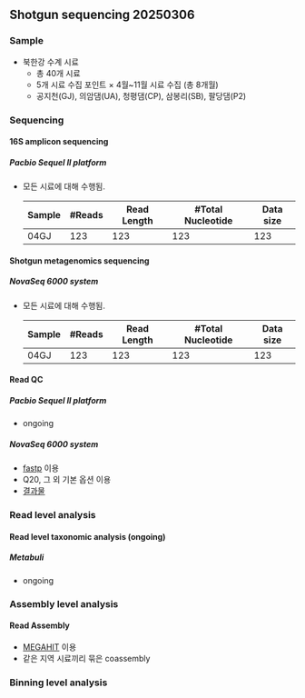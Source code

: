 ## Shotgun sequencing 20250306

### Sample
- 북한강 수계 시료
  - 총 40개 시료
  - 5개 시료 수집 포인트 × 4월~11월 시료 수집 (총 8개월)
  - 공지천(GJ), 의암댐(UA), 청평댐(CP), 삼봉리(SB), 팔당댐(P2)

### Sequencing

#### 16S amplicon sequencing

##### Pacbio Sequel II platform
  - 모든 시료에 대해 수행됨.
    
    | Sample  | #Reads  | Read Length  | #Total Nucleotide  | Data size  |
    | ------- | ------- | ------------ | ------------------ | ---------- |
    | 04GJ    | 123     | 123          | 123                | 123        |


#### Shotgun metagenomics sequencing

##### NovaSeq 6000 system
  - 모든 시료에 대해 수행됨.
    
    | Sample  | #Reads  | Read Length  | #Total Nucleotide  | Data size  |
    | ------- | ------- | ------------ | ------------------ | ---------- |
    | 04GJ    | 123     | 123          | 123                | 123        |


#### Read QC

##### Pacbio Sequel II platform
  - ongoing

##### NovaSeq 6000 system

  - [fastp](https://academic.oup.com/bioinformatics/article/34/17/i884/5093234) 이용
  - Q20, 그 외 기본 옵션 이용
  - [결과물](ongoing)


### Read level analysis

#### Read level taxonomic analysis (ongoing)

##### Metabuli
  - ongoing


### Assembly level analysis

#### Read Assembly

  - [MEGAHIT](https://academic.oup.com/bioinformatics/article/31/10/1674/177884) 이용
  - 같은 지역 시료끼리 묶은 coassembly


### Binning level analysis

